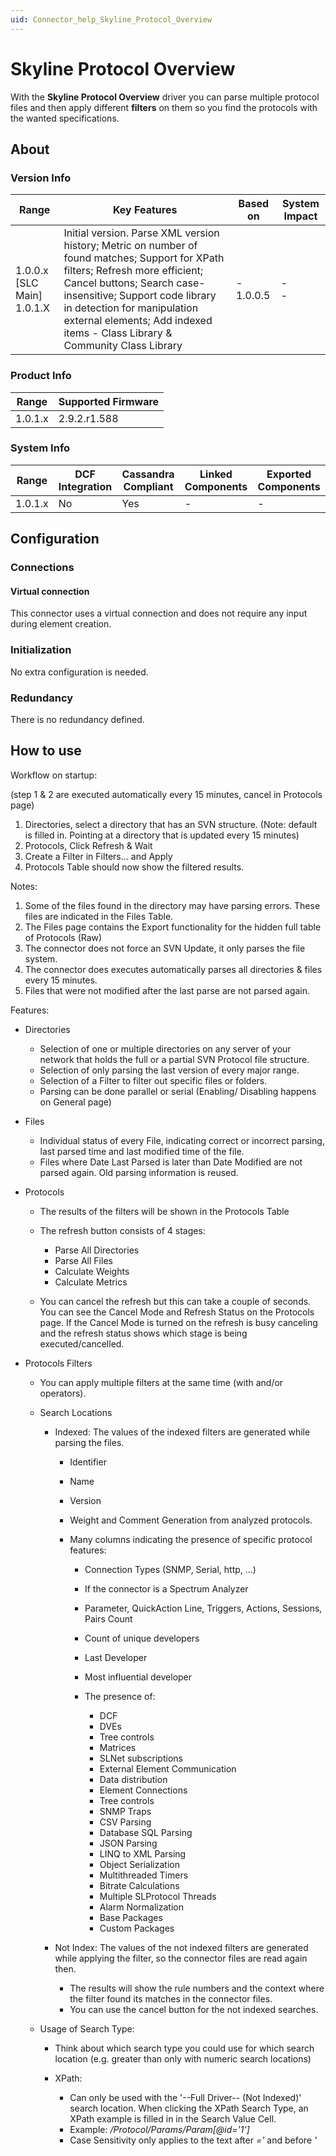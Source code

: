 ```yaml
---
uid: Connector_help_Skyline_Protocol_Overview
---
```


# Skyline Protocol Overview

With the **Skyline Protocol Overview** driver you can parse multiple protocol files and then apply different **filters** on them so you find the protocols with the wanted specifications.

## About

### Version Info

| Range | Key Features | Based on | System Impact |
|--|--|--|--|
| 1.0.0.x [SLC Main]<br/> 1.0.1.X | Initial version. Parse XML version history; Metric on number of found matches; Support for XPath filters; Refresh more efficient; Cancel buttons; Search case-insensitive; Support code library in detection for manipulation external elements; Add indexed items - Class Library & Community Class Library | \-<br/> 1.0.0.5 | \-<br/> - |

### Product Info

| **Range** | **Supported Firmware** |
|-----------|------------------------|
| 1.0.1.x   | 2.9.2.r1.588           |

### System Info

| **Range** | **DCF Integration** | **Cassandra Compliant** | **Linked Components** | **Exported Components** |
|-----------|---------------------|-------------------------|-----------------------|-------------------------|
| 1.0.1.x   | No                  | Yes                     | \-                    | \-                      |

## Configuration

### Connections

#### Virtual connection

This connector uses a virtual connection and does not require any input during element creation.

### Initialization

No extra configuration is needed.

### Redundancy

There is no redundancy defined.

## How to use

Workflow on startup:

(step 1 & 2 are executed automatically every 15 minutes, cancel in Protocols page)

1. Directories, select a directory that has an SVN structure. (Note: default is filled in. Pointing at a directory that is updated every 15 minutes)
1. Protocols, Click Refresh & Wait
1. Create a Filter in Filters... and Apply
1. Protocols Table should now show the filtered results.

Notes:

1. Some of the files found in the directory may have parsing errors. These files are indicated in the Files Table.
1. The Files page contains the Export functionality for the hidden full table of Protocols (Raw)
1. The connector does not force an SVN Update, it only parses the file system.
1. The connector does executes automatically parses all directories & files every 15 minutes.
1. Files that were not modified after the last parse are not parsed again.

Features:

- Directories

  - Selection of one or multiple directories on any server of your network that holds the full or a partial SVN Protocol file structure.
  - Selection of only parsing the last version of every major range.
  - Selection of a Filter to filter out specific files or folders.
  - Parsing can be done parallel or serial (Enabling/ Disabling happens on General page)

- Files

  - Individual status of every File, indicating correct or incorrect parsing, last parsed time and last modified time of the file.
  - Files where Date Last Parsed is later than Date Modified are not parsed again. Old parsing information is reused.

- Protocols

  - The results of the filters will be shown in the Protocols Table

  - The refresh button consists of 4 stages:

    - Parse All Directories
    - Parse All Files
    - Calculate Weights
    - Calculate Metrics

  - You can cancel the refresh but this can take a couple of seconds. You can see the Cancel Mode and Refresh Status on the Protocols page. If the Cancel Mode is turned on the refresh is busy canceling and the refresh status shows which stage is being executed/cancelled.

- Protocols Filters

  - You can apply multiple filters at the same time (with and/or operators).

  - Search Locations

    - Indexed: The values of the indexed filters are generated while parsing the files.

      - Identifier

      - Name

      - Version

      - Weight and Comment Generation from analyzed protocols.

      - Many columns indicating the presence of specific protocol features:

        - Connection Types (SNMP, Serial, http, ...)

        - If the connector is a Spectrum Analyzer

        - Parameter, QuickAction Line, Triggers, Actions, Sessions, Pairs Count

        - Count of unique developers

        - Last Developer

        - Most influential developer

        - The presence of:

          - DCF
          - DVEs
          - Tree controls
          - Matrices
          - SLNet subscriptions
          - External Element Communication
          - Data distribution
          - Element Connections
          - Tree controls
          - SNMP Traps
          - CSV Parsing
          - Database SQL Parsing
          - JSON Parsing
          - LINQ to XML Parsing
          - Object Serialization
          - Multithreaded Timers
          - Bitrate Calculations
          - Multiple SLProtocol Threads
          - Alarm Normalization
          - Base Packages
          - Custom Packages

    - Not Index: The values of the not indexed filters are generated while applying the filter, so the connector files are read again then.

      - The results will show the rule numbers and the context where the filter found its matches in the connector files.
      - You can use the cancel button for the not indexed searches.

  - Usage of Search Type:

    - Think about which search type you could use for which search location (e.g. greater than only with numeric search locations)

    - XPath:

      - Can only be used with the '--Full Driver-- (Not Indexed)' search location. When clicking the XPath Search Type, an XPath example is filled in in the Search Value Cell.
      - Example: */Protocol/Params/Param\[@id='1'\]*
      - Case Sensitivity only applies to the text after *='* and before *'*
